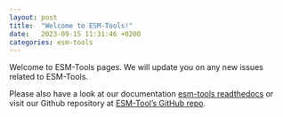 ```yaml
---
layout: post
title:  "Welcome to ESM-Tools!"
date:   2023-09-15 11:31:46 +0200
categories: esm-tools
---
```

Welcome to ESM-Tools pages. We will update you on any new issues related to ESM-Tools.

Please also have a look at our documentation [esm-tools readthedocs][esm-tools_docs] or visit our Github repository at [ESM-Tool’s GitHub repo][esm-tools_gh].

[esm-tools_docs]: https://esm-tools.readthedocs.io
[esm-tools_gh]:   https://github.com/esm-tools
